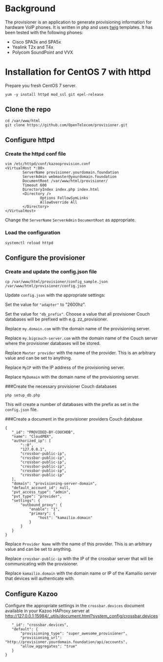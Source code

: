 # Background

The provisioner is an application to generate provisioning information for hardware VoIP phones. It is written in php and uses [twig](https://twig.sensiolabs.org/) templates. It has been tested with the following phones: 
* Cisco SPA3x and SPA5x
* Yealink T2x and T4x
* Polycom SoundPoint and VVX

# Installation for CentOS 7 with httpd

Prepare you fresh CentOS 7 server.
```
yum -y install httpd mod_ssl git epel-release
```

## Clone the repo
```
cd /var/www/html
git clone https://github.com/OpenTelecom/provisioner.git
```

## Configure httpd
### Create the httpd conf file
```
vim /etc/httpd/conf/kazooprovision.conf
<VirtualHost *:80>
        ServerName provisioner.yourdomain.foundation
        ServerAdmin webmaster@yourdomain.foundation
        DocumentRoot /var/www/html/provisioner/
        Timeout 600
        DirectoryIndex index.php index.html
        <Directory />
                Options FollowSymLinks
                AllowOverride All
        </Directory>
</VirtualHost>
```
Change the ```ServerName``` ```ServerAdmin``` ```DocumentRoot``` as appropriate.

### Load the configuration

```systemctl reload httpd```

## Configure the provisioner
### Create and update the config.json file
```
cp /var/www/html/provisioner/config_sample.json /var/www/html/provisioner/config.json
```

Update ```config.json``` with the appropriate settings:

Set the value for ```"adapter"``` to "2600hz".

Set the value for ```"db_prefix"```. Choose a value that all provisioner Couch databases will be prefixed with e.g. zz_provisioner.

Replace ```my.domain.com``` with the domain name of the provisioning server.

Replace ```my.bigcouch-server.com``` with the domain name of the Couch server where the provisioner databases will be stored.

Replace ```Master provider``` with the name of the provider. This is an arbitrary value and can be set to anything.

Replace ```MyIP``` with the IP address of the provisioning server.

Replace ```MyDomain``` with the domain name of the provisioning server.

###Create the necessary provisioner Couch databases 

```php setup_db.php```

This will create a number of databases with the prefix as set in the ```config.json``` file.

###Create a document in the provisioner providers Couch database
```
{
   "_id": "PROVIDED-BY-COUCHDB",
   "name": "CloudPBX",
   "authorized_ip": [
       "::0",
       "127.0.0.1",
       "crossbar-public-ip",
       "crossbar-public-ip",
       "crossbar-public-ip",
       "crossbar-public-ip",
       "crossbar-public-ip",
       "crossbar-public-ip"
   ],
   "domain": "provisioning-server-domain",
   "default_account_id": null,
   "pvt_access_type": "admin",
   "pvt_type": "provider",
   "settings": {
       "outbound_proxy": {
           "enable": "1",
           "primary": {
               "host": "kamailio.domain"
           }
       }
   }
}
```
Replace ```Provider Name``` with the name of this provider. This is an arbitrary value and can be set to anything.

Replace ```crossbar-public-ip``` with the IP of the crossbar server that will be communicating with the provisioner.

Replace ```kamailio.domain``` with the domain name or IP of the Kamailio server that devices will authenticate with.

## Configure Kazoo

Configure the appropriate settings in the ```crossbar.devices``` document available in your Kazoo HAProxy server at http://127.0.0.1:15984/_utils/document.html?system_config/crossbar.devices
```{
   "_id": "crossbar.devices",
   "default": {
       "provisioning_type": "super_awesome_provisioner",
       "provisioning_url": "http://provisioner.yourdomain.foundation/api/accounts",
       "allow_aggregates": "true"
   }
}
```
